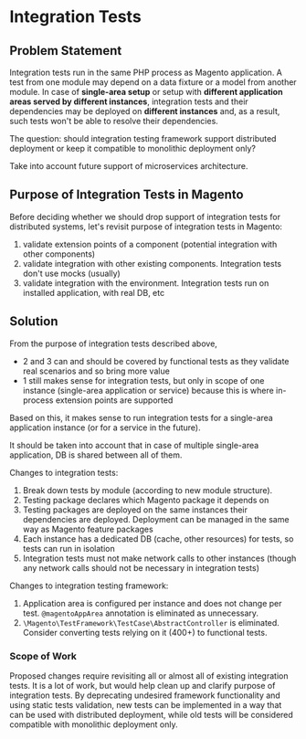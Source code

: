 # Integration Tests

## Problem Statement

Integration tests run in the same PHP process as Magento application.
A test from one module may depend on a data fixture or a model from another module.
In case of **single-area setup** or setup with **different application areas served by different instances**, integration tests and their dependencies may be deployed on **different instances** and, as a result, such tests won't be able to resolve their dependencies.

The question: should integration testing framework support distributed deployment or keep it compatible to monolithic deployment only?

Take into account future support of microservices architecture.

## Purpose of Integration Tests in Magento

Before deciding whether we should drop support of integration tests for distributed systems, let's revisit purpose of integration tests in Magento:
1. validate extension points of a component (potential integration with other components)
2. validate integration with other existing components. Integration tests don't use mocks (usually)
3. validate integration with the environment. Integration tests run on installed application, with real DB, etc


## Solution

From the purpose of integration tests described above, 
- 2 and 3 can and should be covered by functional tests as they validate real scenarios and so bring more value
- 1 still makes sense for integration tests, but only in scope of one instance (single-area application or service) because this is where in-process extension points are supported  

Based on this, it makes sense to run integration tests for a single-area application instance (or for a service in the future).

It should be taken into account that in case of multiple single-area application, DB is shared between all of them.

Changes to integration tests:
1. Break down tests by module (according to new module structure).
  1. Testing package declares which Magento package it depends on
  1. Testing packages are deployed on the same instances their dependencies are deployed. Deployment can be managed in the same way as Magento feature packages
1. Each instance has a dedicated DB (cache, other resources) for tests, so tests can run in isolation
1. Integration tests must not make network calls to other instances (though any network calls should not be necessary in integration tests)

Changes to integration testing framework:
1. Application area is configured per instance and does not change per test. `@magentoAppArea` annotation is eliminated as unnecessary.
1. `\Magento\TestFramework\TestCase\AbstractController` is eliminated. Consider converting tests relying on it (400+) to functional tests.

### Scope of Work

Proposed changes require revisiting all or almost all of existing integration tests.
It is a lot of work, but would help clean up and clarify purpose of integration tests.
By deprecating undesired framework functionality and using static tests validation, new tests can be implemented in a way that can be used with distributed deployment, while old tests will be considered compatible with monolithic deployment only.  
